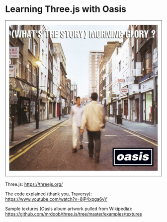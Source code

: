 # Learning Three.js with Oasis

![Oasis](./textures/oasis.jpg)

Three.js: https://threejs.org/

The code explained (thank you, Traversy): https://www.youtube.com/watch?v=8jP4xpga6yY

Sample textures (Oasis album artwork pulled from Wikipedia): https://github.com/mrdoob/three.js/tree/master/examples/textures